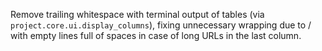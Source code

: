 Remove trailing whitespace with terminal output of tables (via `project.core.ui.display_columns`), fixing unnecessary wrapping due to / with empty lines full of spaces in case of long URLs in the last column.
